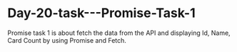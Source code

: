 # Day-20-task---Promise-Task-1
Promise task 1 is about fetch the data from the API and displaying Id, Name, Card Count by using Promise and Fetch.
